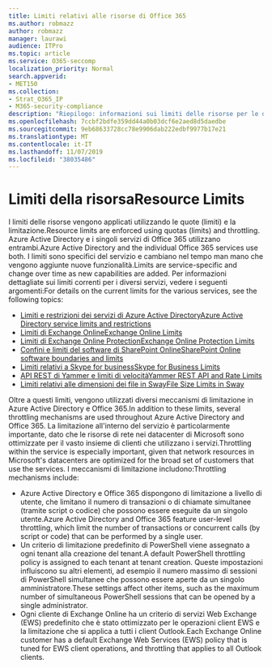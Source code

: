 ```yaml
---
title: Limiti relativi alle risorse di Office 365
ms.author: robmazz
author: robmazz
manager: laurawi
audience: ITPro
ms.topic: article
ms.service: O365-seccomp
localization_priority: Normal
search.appverid:
- MET150
ms.collection:
- Strat_O365_IP
- M365-security-compliance
description: "Riepilogo: informazioni sui limiti delle risorse per le diverse applicazioni all'interno di Office 365."
ms.openlocfilehash: 7ccbf2bdfe359dd44a0b03dcf6e2aed8d5daedbe
ms.sourcegitcommit: 9eb68633728cc78e9906dab222edbf9977b17e21
ms.translationtype: MT
ms.contentlocale: it-IT
ms.lasthandoff: 11/07/2019
ms.locfileid: "38035486"
---
```

# <a name="resource-limits"></a><span data-ttu-id="cf147-103">Limiti della risorsa</span><span class="sxs-lookup"><span data-stu-id="cf147-103">Resource Limits</span></span>

<span data-ttu-id="cf147-104">I limiti delle risorse vengono applicati utilizzando le quote (limiti) e la limitazione.</span><span class="sxs-lookup"><span data-stu-id="cf147-104">Resource limits are enforced using quotas (limits) and throttling.</span></span> <span data-ttu-id="cf147-105">Azure Active Directory e i singoli servizi di Office 365 utilizzano entrambi.</span><span class="sxs-lookup"><span data-stu-id="cf147-105">Azure Active Directory and the individual Office 365 services use both.</span></span> <span data-ttu-id="cf147-106">I limiti sono specifici del servizio e cambiano nel tempo man mano che vengono aggiunte nuove funzionalità.</span><span class="sxs-lookup"><span data-stu-id="cf147-106">Limits are service-specific and change over time as new capabilities are added.</span></span> <span data-ttu-id="cf147-107">Per informazioni dettagliate sui limiti correnti per i diversi servizi, vedere i seguenti argomenti:</span><span class="sxs-lookup"><span data-stu-id="cf147-107">For details on the current limits for the various services, see the following topics:</span></span>

- [<span data-ttu-id="cf147-108">Limiti e restrizioni dei servizi di Azure Active Directory</span><span class="sxs-lookup"><span data-stu-id="cf147-108">Azure Active Directory service limits and restrictions</span></span>](https://msdn.microsoft.com/library/azure/dn764971.aspx)
- [<span data-ttu-id="cf147-109">Limiti di Exchange Online</span><span class="sxs-lookup"><span data-stu-id="cf147-109">Exchange Online Limits</span></span>](https://technet.microsoft.com/library/exchange-online-limits.aspx)
- [<span data-ttu-id="cf147-110">Limiti di Exchange Online Protection</span><span class="sxs-lookup"><span data-stu-id="cf147-110">Exchange Online Protection Limits</span></span>](https://technet.microsoft.com/library/exchange-online-protection-limits.aspx)
- [<span data-ttu-id="cf147-111">Confini e limiti del software di SharePoint Online</span><span class="sxs-lookup"><span data-stu-id="cf147-111">SharePoint Online software boundaries and limits</span></span>](https://support.office.com/article/SharePoint-Online-software-boundaries-and-limits-8F34FF47-B749-408B-ABC0-B605E1F6D498)
- [<span data-ttu-id="cf147-112">Limiti relativi a Skype for business</span><span class="sxs-lookup"><span data-stu-id="cf147-112">Skype for Business Limits</span></span>](https://technet.microsoft.com/library/skype-for-business-online-limits.aspx)
- [<span data-ttu-id="cf147-113">API REST di Yammer e limiti di velocità</span><span class="sxs-lookup"><span data-stu-id="cf147-113">Yammer REST API and Rate Limits</span></span>](https://developer.yammer.com/docs/rest-api-rate-limits)
- [<span data-ttu-id="cf147-114">Limiti relativi alle dimensioni dei file in Sway</span><span class="sxs-lookup"><span data-stu-id="cf147-114">File Size Limits in Sway</span></span>](https://support.office.com/article/File-size-limits-in-Sway-4db21bc6-b42b-499f-9272-66e089db109f)

<span data-ttu-id="cf147-115">Oltre a questi limiti, vengono utilizzati diversi meccanismi di limitazione in Azure Active Directory e Office 365.</span><span class="sxs-lookup"><span data-stu-id="cf147-115">In addition to these limits, several throttling mechanisms are used throughout Azure Active Directory and Office 365.</span></span> <span data-ttu-id="cf147-116">La limitazione all'interno del servizio è particolarmente importante, dato che le risorse di rete nei datacenter di Microsoft sono ottimizzate per il vasto insieme di clienti che utilizzano i servizi.</span><span class="sxs-lookup"><span data-stu-id="cf147-116">Throttling within the service is especially important, given that network resources in Microsoft's datacenters are optimized for the broad set of customers that use the services.</span></span> <span data-ttu-id="cf147-117">I meccanismi di limitazione includono:</span><span class="sxs-lookup"><span data-stu-id="cf147-117">Throttling mechanisms include:</span></span>

- <span data-ttu-id="cf147-118">Azure Active Directory e Office 365 dispongono di limitazione a livello di utente, che limitano il numero di transazioni o di chiamate simultanee (tramite script o codice) che possono essere eseguite da un singolo utente.</span><span class="sxs-lookup"><span data-stu-id="cf147-118">Azure Active Directory and Office 365 feature user-level throttling, which limit the number of transactions or concurrent calls (by script or code) that can be performed by a single user.</span></span>
- <span data-ttu-id="cf147-119">Un criterio di limitazione predefinito di PowerShell viene assegnato a ogni tenant alla creazione del tenant.</span><span class="sxs-lookup"><span data-stu-id="cf147-119">A default PowerShell throttling policy is assigned to each tenant at tenant creation.</span></span> <span data-ttu-id="cf147-120">Queste impostazioni influiscono su altri elementi, ad esempio il numero massimo di sessioni di PowerShell simultanee che possono essere aperte da un singolo amministratore.</span><span class="sxs-lookup"><span data-stu-id="cf147-120">These settings affect other items, such as the maximum number of simultaneous PowerShell sessions that can be opened by a single administrator.</span></span>
- <span data-ttu-id="cf147-121">Ogni cliente di Exchange Online ha un criterio di servizi Web Exchange (EWS) predefinito che è stato ottimizzato per le operazioni client EWS e la limitazione che si applica a tutti i client Outlook.</span><span class="sxs-lookup"><span data-stu-id="cf147-121">Each Exchange Online customer has a default Exchange Web Services (EWS) policy that is tuned for EWS client operations, and throttling that applies to all Outlook clients.</span></span>
